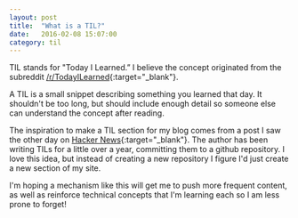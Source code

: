 ```yaml
---
layout: post
title:  "What is a TIL?"
date:   2016-02-08 15:07:00
category: til
---
```


TIL stands for "Today I Learned.” I believe the concept originated from the subreddit [/r/TodayILearned][til]{:target="_blank"}.

A TIL is a small snippet describing something you learned that day. It shouldn't be too long, but should include enough detail so someone else can understand the concept after reading.

The inspiration to make a TIL section for my blog comes from a post I saw the other day on [Hacker News][show-hn]{:target="_blank"}. The author has been writing TILs for a little over a year, committing them to a github repository. I love this idea, but instead of creating a new repository I figure I'd just create a new section of my site.

I'm hoping a mechanism like this will get me to push more frequent content, as well as reinforce technical concepts that I'm learning each so I am less prone to forget!


[til]:      https://www.reddit.com/r/todayilearned
[show-hn]:  https://news.ycombinator.com/item?id=11068902